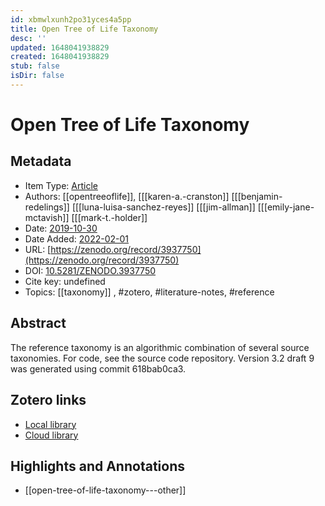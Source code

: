 ```yaml
---
id: xbmwlxunh2po31yces4a5pp
title: Open Tree of Life Taxonomy
desc: ''
updated: 1648041938829
created: 1648041938829
stub: false
isDir: false
---
```

# Open Tree of Life Taxonomy

## Metadata

* Item Type: [Article](article)
* Authors: [[opentreeoflife]], [[[karen-a.-cranston]] [[[benjamin-redelings]] [[[luna-luisa-sanchez-reyes]] [[[jim-allman]] [[[emily-jane-mctavish]] [[[mark-t.-holder]]
* Date: [2019-10-30](2019-10-30)
* Date Added: [2022-02-01](2022-02-01)
* URL: [https://zenodo.org/record/3937750](https://zenodo.org/record/3937750)
* DOI: [10.5281/ZENODO.3937750](https://doi.org/10.5281/ZENODO.3937750)
* Cite key: undefined
* Topics: [[taxonomy]]
, #zotero, #literature-notes, #reference

## Abstract

The reference taxonomy is an algorithmic combination of several source taxonomies. For code, see the source code repository. Version 3.2 draft 9 was generated using commit 618bab0ca3.


##  Zotero links
* [Local library](zotero://select/items/3_SNF6XHKB)
* [Cloud library](http://zotero.org/groups/4613367/items/SNF6XHKB)

## Highlights and Annotations

- [[open-tree-of-life-taxonomy---other]]
